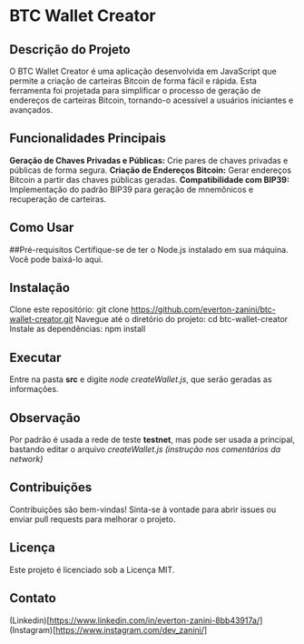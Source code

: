# BTC Wallet Creator
## Descrição do Projeto
O BTC Wallet Creator é uma aplicação desenvolvida em JavaScript que permite a criação de carteiras Bitcoin de forma fácil e rápida. Esta ferramenta foi projetada para simplificar o processo de geração de endereços de carteiras Bitcoin, tornando-o acessível a usuários iniciantes e avançados.

## Funcionalidades Principais
**Geração de Chaves Privadas e Públicas:** Crie pares de chaves privadas e públicas de forma segura.
**Criação de Endereços Bitcoin:** Gerar endereços Bitcoin a partir das chaves públicas geradas.
**Compatibilidade com BIP39:** Implementação do padrão BIP39 para geração de mnemônicos e recuperação de carteiras.

## Como Usar
##Pré-requisitos
Certifique-se de ter o Node.js instalado em sua máquina. Você pode baixá-lo aqui.

## Instalação
Clone este repositório: git clone https://github.com/everton-zanini/btc-wallet-creator.git
Navegue até o diretório do projeto: cd btc-wallet-creator
Instale as dependências: npm install

## Executar
Entre na pasta **src** e digite *node createWallet.js*, que serão geradas as informações.

## Observação
Por padrão é usada a rede de teste **testnet**, mas pode ser usada a principal, bastando editar o arquivo
*createWallet.js (instrução nos comentários da network)*

## Contribuições
Contribuições são bem-vindas! Sinta-se à vontade para abrir issues ou enviar pull requests para melhorar o projeto.

## Licença
Este projeto é licenciado sob a Licença MIT.

## Contato
(Linkedin)[https://www.linkedin.com/in/everton-zanini-8bb43917a/]
(Instagram)[https://www.instagram.com/dev_zanini/]
